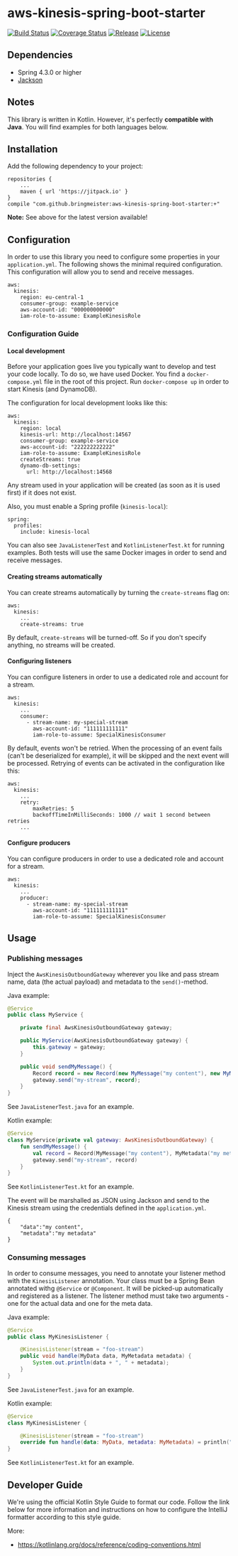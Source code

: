 aws-kinesis-spring-boot-starter
===============================

[![Build Status](https://img.shields.io/travis/bringmeister/aws-kinesis-spring-boot-starter/master.svg)](https://travis-ci.org/bringmeister/aws-kinesis-spring-boot-starter)
[![Coverage Status](https://img.shields.io/coveralls/bringmeister/aws-kinesis-spring-boot-starter/master.svg)](https://coveralls.io/r/bringmeister/aws-kinesis-spring-boot-starter)
[![Release](https://img.shields.io/github/release/bringmeister/aws-kinesis-spring-boot-starter.svg)](https://github.com/bringmeister/aws-kinesis-spring-boot-starter/releases)
[![License](https://img.shields.io/badge/license-MIT-blue.svg)](https://raw.githubusercontent.com/bringmeister/aws-kinesis-spring-boot-starter/master/LICENSE)

## Dependencies

- Spring 4.3.0 or higher
- [Jackson](https://github.com/FasterXML/jackson)

## Notes

This library is written in Kotlin. 
However, it's perfectly **compatible with Java**. 
You will find examples for both languages below.

## Installation

Add the following dependency to your project:
```
repositories {
    ...
    maven { url 'https://jitpack.io' }
}
compile "com.github.bringmeister:aws-kinesis-spring-boot-starter:+"
```

**Note:** See above for the latest version available!

## Configuration

In order to use this library you need to configure some properties in your `application.yml`. 
The following shows the minimal required configuration.
This configuration will allow you to send and receive messages.

```
aws:
  kinesis:
    region: eu-central-1
    consumer-group: example-service
    aws-account-id: "000000000000"
    iam-role-to-assume: ExampleKinesisRole
```

### Configuration Guide

#### Local development

Before your application goes live you typically want to develop and test your code locally.
To do so, we have used Docker.
You find a `docker-compose.yml` file in the root of this project.
Run `docker-compose up` in order to start Kinesis (and DynamoDB).

The configuration for local development looks like this:

```
aws:
  kinesis:
    region: local
    kinesis-url: http://localhost:14567
    consumer-group: example-service
    aws-account-id: "222222222222"
    iam-role-to-assume: ExampleKinesisRole
    createStreams: true
    dynamo-db-settings:
      url: http://localhost:14568
````
Any stream used in your application will be created (as soon as it is used first) if it does not exist.

Also, you must enable a Spring profile (`kinesis-local`):

```
spring:
  profiles:
    include: kinesis-local
```

You can also see `JavaListenerTest` and `KotlinListenerTest.kt` for running examples. 
Both tests will use the same Docker images in order to send and receive messages.

#### Creating streams automatically

You can create streams automatically by turning the `create-streams` flag on:

```
aws:
  kinesis:
    ...
    create-streams: true
```

By default, `create-streams` will be turned-off. 
So if you don't specify anything, no streams will be created.

#### Configuring listeners

You can configure listeners in order to use a dedicated role and account for a stream.

```
aws:
  kinesis:
    ...
    consumer:
      - stream-name: my-special-stream
        aws-account-id: "111111111111"
        iam-role-to-assume: SpecialKinesisConsumer
```

By default, events won't be retried. When the processing of an event fails (can't be deserialized for example), it will 
be skipped and the next event will be processed. Retrying of events can be activated in the configuration like this:

```
aws:
  kinesis:
    ...
    retry:
        maxRetries: 5
        backoffTimeInMilliSeconds: 1000 // wait 1 second between retries
    ...
```

#### Configure producers

You can configure producers in order to use a dedicated role and account for a stream.

```
aws:
  kinesis:
    ...
    producer:
      - stream-name: my-special-stream
        aws-account-id: "111111111111"
        iam-role-to-assume: SpecialKinesisConsumer
```


## Usage

### Publishing messages

Inject the `AwsKinesisOutboundGateway` wherever you like and pass stream name, data (the actual payload) and metadata to the `send()`-method.

Java example:

```Java
@Service
public class MyService {

    private final AwsKinesisOutboundGateway gateway;

    public MyService(AwsKinesisOutboundGateway gateway) {
        this.gateway = gateway;
    }

    public void sendMyMessage() {
        Record record = new Record(new MyMessage("my content"), new MyMetadata("my metadata"));
        gateway.send("my-stream", record); 
    }
}
```

See `JavaListenerTest.java` for an example.

Kotlin example:

```Kotlin
@Service
class MyService(private val gateway: AwsKinesisOutboundGateway) {
    fun sendMyMessage() {        
        val record = Record(MyMessage("my content"), MyMetadata("my metadata"))
        gateway.send("my-stream", record)
    }
}
```

See `KotlinListenerTest.kt` for an example.

The event will be marshalled as JSON using Jackson and send to the Kinesis stream using the credentials defined in the `application.yml`.

````
{
    "data":"my content",
    "metadata":"my metadata"
}
````

### Consuming messages

In order to consume messages, you need to annotate your listener method with the `KinesisListener` annotation.
Your class must be a Spring Bean annotated withg `@Service` or `@Component`.
It will be picked-up automatically and registered as a listener.
The listener method must take two arguments - one for the actual data and one for the meta data.

Java example:

```Java
@Service
public class MyKinesisListener {

    @KinesisListener(stream = "foo-stream")
    public void handle(MyData data, MyMetadata metadata) {
        System.out.println(data + ", " + metadata);
    }
}
```

See `JavaListenerTest.java` for an example.

Kotlin example:

```Kotlin
@Service
class MyKinesisListener {

    @KinesisListener(stream = "foo-stream")
    override fun handle(data: MyData, metadata: MyMetadata) = println("$data, $metadata")
}
```

See `KotlinListenerTest.kt` for an example.

## Developer Guide

We're using the official Kotlin Style Guide to format our code.
Follow the link below for more information and instructions on how to configure the IntelliJ formatter according to this style guide.

More:

* https://kotlinlang.org/docs/reference/coding-conventions.html